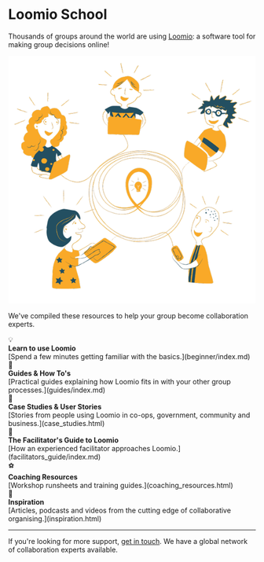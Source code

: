 # Loomio School

Thousands of groups around the world are using [Loomio](http://loomio.org): a software tool for making group decisions online!


![](loomio-new-way-1f6afc1168e13badfd134e793b92f5eb45eae569234fac1f0db47eaba8592ee9.png)

We've compiled these resources to help your group become collaboration experts.



<div class="emoji-bullet">💡</div>
<strong>Learn to use Loomio</strong><br />
[Spend a few minutes getting familiar with the basics.](beginner/index.md)


<div class="emoji-bullet">📗</div>
<strong>Guides & How To's</strong><br />
[Practical guides explaining how Loomio fits in with your other group processes.](guides/index.md)


<div class="emoji-bullet">🐒</div>
<strong>Case Studies & User Stories</strong><br />
[Stories from people using Loomio in co-ops, government, community and business.](case_studies.html)


<div class="emoji-bullet">🐺</div>
<strong>The Facilitator's Guide to Loomio</strong><br />
[How an experienced facilitator approaches Loomio.](facilitators_guide/index.md)


<div class="emoji-bullet">⚽</div>
<strong>Coaching Resources</strong><br />
[Workshop runsheets and training guides.](coaching_resources.html)


<div class="emoji-bullet">🚀</div>
<strong>Inspiration</strong><br />
[Articles, podcasts and videos from the cutting edge of collaborative organising.](inspiration.html)

---

If you're looking for more support, [get in touch](https://loomio.org/contact). We have a global network of collaboration experts available.